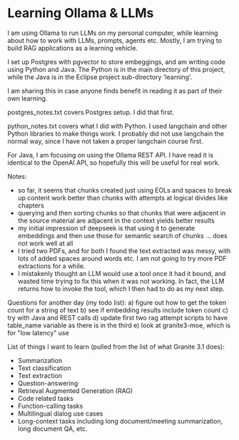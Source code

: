# Learning Ollama & LLMs

I am using Ollama to run LLMs on my personal computer, while learning about how to work with LLMs, prompts, agents etc.  Mostly, I am trying to build RAG applications as a learning vehicle.

I set up Postgres with pgvector to store embeggings, and am writing code using Python and Java.  The Python is in the main directory of this project, while the Java is in the Eclipse project sub-directory 'learning'.

I am sharing this in case anyone finds benefit in reading it as part of their own learning.

postgres_notes.txt covers Postgres setup.  I did that first.

python_notes.txt covers what I did with Python.  I used langchain and other Python libraries to make things work.  I probably did not use langchain the normal way, since I have not taken a proper langchain course first.

For Java, I am focusing on using the Ollama REST API.  I have read it is identical to the OpenAI API, so hopefully this will be useful for real work.

Notes:
 - so far, it seems that chunks created just using EOLs and spaces to break up content work better than chunks with attempts at logical divides like chapters
 - querying and then sorting chunks so that chunks that were adjacent in the source material are adjacent in the context yields better results
 - my initial impression of deepseek is that using it to generate embeddings and then use those for semantic search of chunks ... does not work well at all
 - I tried two PDFs, and for both I found the text extracted was messy, with lots of added spaces around words etc.  I am not going to try more PDF extractions for a while.
 - I mistakenly thought an LLM would use a tool once it had it bound, and wasted time trying to fix this when it was not working.  In fact, the LLM returns how to invoke the tool, which I then had to do as my next step.

Questions for another day (my todo list):
a) figure out how to get the token count for a string of text
b) see if embedding results include token count
c) try with Java and REST calls
d) update first two rag attempt scripts to have table_name variable as there is in the third
e) look at granite3-moe, which is for "low latency" use

List of things I want to learn (pulled from the list of what Granite 3.1 does):
 - Summarization
 - Text classification
 - Text extraction
 - Question-answering
 - Retrieval Augmented Generation (RAG)
 - Code related tasks
 - Function-calling tasks
 - Multilingual dialog use cases
 - Long-context tasks including long document/meeting summarization, long document QA, etc.

